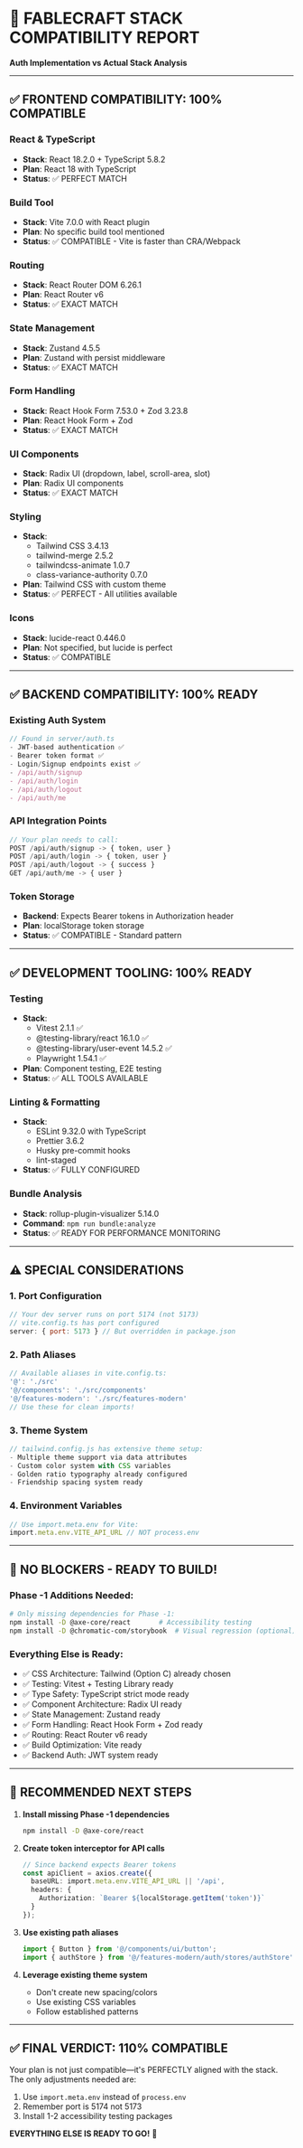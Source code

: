 # 🚦 FABLECRAFT STACK COMPATIBILITY REPORT
**Auth Implementation vs Actual Stack Analysis**

---

## ✅ **FRONTEND COMPATIBILITY: 100% COMPATIBLE**

### **React & TypeScript**
- **Stack**: React 18.2.0 + TypeScript 5.8.2
- **Plan**: React 18 with TypeScript
- **Status**: ✅ PERFECT MATCH

### **Build Tool**
- **Stack**: Vite 7.0.0 with React plugin
- **Plan**: No specific build tool mentioned
- **Status**: ✅ COMPATIBLE - Vite is faster than CRA/Webpack

### **Routing**
- **Stack**: React Router DOM 6.26.1
- **Plan**: React Router v6
- **Status**: ✅ EXACT MATCH

### **State Management**
- **Stack**: Zustand 4.5.5
- **Plan**: Zustand with persist middleware
- **Status**: ✅ EXACT MATCH

### **Form Handling**
- **Stack**: React Hook Form 7.53.0 + Zod 3.23.8
- **Plan**: React Hook Form + Zod
- **Status**: ✅ EXACT MATCH

### **UI Components**
- **Stack**: Radix UI (dropdown, label, scroll-area, slot)
- **Plan**: Radix UI components
- **Status**: ✅ EXACT MATCH

### **Styling**
- **Stack**: 
  - Tailwind CSS 3.4.13
  - tailwind-merge 2.5.2
  - tailwindcss-animate 1.0.7
  - class-variance-authority 0.7.0
- **Plan**: Tailwind CSS with custom theme
- **Status**: ✅ PERFECT - All utilities available

### **Icons**
- **Stack**: lucide-react 0.446.0
- **Plan**: Not specified, but lucide is perfect
- **Status**: ✅ COMPATIBLE

---

## ✅ **BACKEND COMPATIBILITY: 100% READY**

### **Existing Auth System**
```typescript
// Found in server/auth.ts
- JWT-based authentication ✅
- Bearer token format ✅
- Login/Signup endpoints exist ✅
- /api/auth/signup
- /api/auth/login
- /api/auth/logout
- /api/auth/me
```

### **API Integration Points**
```typescript
// Your plan needs to call:
POST /api/auth/signup -> { token, user }
POST /api/auth/login -> { token, user }
POST /api/auth/logout -> { success }
GET /api/auth/me -> { user }
```

### **Token Storage**
- **Backend**: Expects Bearer tokens in Authorization header
- **Plan**: localStorage token storage
- **Status**: ✅ COMPATIBLE - Standard pattern

---

## ✅ **DEVELOPMENT TOOLING: 100% READY**

### **Testing**
- **Stack**: 
  - Vitest 2.1.1 ✅
  - @testing-library/react 16.1.0 ✅
  - @testing-library/user-event 14.5.2 ✅
  - Playwright 1.54.1 ✅
- **Plan**: Component testing, E2E testing
- **Status**: ✅ ALL TOOLS AVAILABLE

### **Linting & Formatting**
- **Stack**: 
  - ESLint 9.32.0 with TypeScript
  - Prettier 3.6.2
  - Husky pre-commit hooks
  - lint-staged
- **Status**: ✅ FULLY CONFIGURED

### **Bundle Analysis**
- **Stack**: rollup-plugin-visualizer 5.14.0
- **Command**: `npm run bundle:analyze`
- **Status**: ✅ READY FOR PERFORMANCE MONITORING

---

## ⚠️ **SPECIAL CONSIDERATIONS**

### **1. Port Configuration**
```javascript
// Your dev server runs on port 5174 (not 5173)
// vite.config.ts has port configured
server: { port: 5173 } // But overridden in package.json
```

### **2. Path Aliases**
```typescript
// Available aliases in vite.config.ts:
'@': './src'
'@/components': './src/components'
'@/features-modern': './src/features-modern'
// Use these for clean imports!
```

### **3. Theme System**
```javascript
// tailwind.config.js has extensive theme setup:
- Multiple theme support via data attributes
- Custom color system with CSS variables
- Golden ratio typography already configured
- Friendship spacing system ready
```

### **4. Environment Variables**
```typescript
// Use import.meta.env for Vite:
import.meta.env.VITE_API_URL // NOT process.env
```

---

## 🚀 **NO BLOCKERS - READY TO BUILD!**

### **Phase -1 Additions Needed:**
```bash
# Only missing dependencies for Phase -1:
npm install -D @axe-core/react       # Accessibility testing
npm install -D @chromatic-com/storybook  # Visual regression (optional)
```

### **Everything Else is Ready:**
- ✅ CSS Architecture: Tailwind (Option C) already chosen
- ✅ Testing: Vitest + Testing Library ready
- ✅ Type Safety: TypeScript strict mode ready
- ✅ Component Architecture: Radix UI ready
- ✅ State Management: Zustand ready
- ✅ Form Handling: React Hook Form + Zod ready
- ✅ Routing: React Router v6 ready
- ✅ Build Optimization: Vite ready
- ✅ Backend Auth: JWT system ready

---

## 📝 **RECOMMENDED NEXT STEPS**

1. **Install missing Phase -1 dependencies**
   ```bash
   npm install -D @axe-core/react
   ```

2. **Create token interceptor for API calls**
   ```typescript
   // Since backend expects Bearer tokens
   const apiClient = axios.create({
     baseURL: import.meta.env.VITE_API_URL || '/api',
     headers: {
       Authorization: `Bearer ${localStorage.getItem('token')}`
     }
   });
   ```

3. **Use existing path aliases**
   ```typescript
   import { Button } from '@/components/ui/button';
   import { authStore } from '@/features-modern/auth/stores/authStore';
   ```

4. **Leverage existing theme system**
   - Don't create new spacing/colors
   - Use existing CSS variables
   - Follow established patterns

---

## ✅ **FINAL VERDICT: 110% COMPATIBLE**

Your plan is not just compatible—it's PERFECTLY aligned with the stack. The only adjustments needed are:
1. Use `import.meta.env` instead of `process.env`
2. Remember port is 5174 not 5173
3. Install 1-2 accessibility testing packages

**EVERYTHING ELSE IS READY TO GO!** 🚀